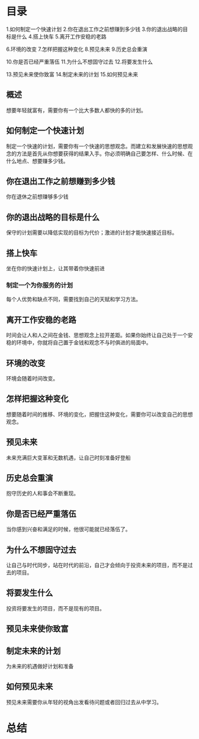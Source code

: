 # 目录
1.如何制定一个快速计划
2.你在退出工作之前想赚到多少钱
3.你的退出战略的目标是什么
4.搭上快车
5.离开工作安稳的老路

6.环境的改变
7.怎样把握这种变化
8.预见未来
9.历史总会重演

10.你是否已经严重落伍
11.为什么不想固守过去
12.将要发生什么

13.预见未来使你致富
14.制定未来的计划
15.如何预见未来

## 概述
  想要年轻就富有，需要你有一个比大多数人都快的多的计划。

## 如何制定一个快速计划
  制定一个快速的计划，需要你有一个快速的思想观念。而建立和发展快速的思想观念的方法是首先从你想要获得的结果入手。你必须明确自己要怎样、什么时候、在什么地点、想要赚多少钱。

## 你在退出工作之前想赚到多少钱
  你在退休之前想赚够多少钱

## 你的退出战略的目标是什么
  保守的计划需要以降低实现的目标为代价；激进的计划才能快速接近目标。

## 搭上快车
  坐在你的快速计划上，让其带着你快速前进

### 制定一个为你服务的计划
  每个人优势和缺点不同，需要找到自己的天赋和学习方法。

## 离开工作安稳的老路
  时间会让人和人之间在金钱、思想观念上拉开差距。如果你始终让自己处于一个安稳的环境中，你就将自己置于金钱和观念不与时俱进的局面中。

## 环境的改变
  环境会随着时间改变。

## 怎样把握这种变化
  想要随着时间的推移、环境的变化，把握住这种变化，需要你可以改变自己的思想观念。

## 预见未来
  未来充满巨大变革和无数机遇，让自己时刻准备好登船

## 历史总会重演
  抱守历史的人和事会不断重现。

## 你是否已经严重落伍
  当你感到兴奋和满足的时候，他很可能就已经落伍了。

## 为什么不想固守过去
  让自己与时代同步，站在时代的前沿，自己才会倾向于投资未来的项目，而不是过去的项目。

## 将要发生什么
  投资将要发生的项目，而不是现有的项目。

## 预见未来使你致富

## 制定未来的计划
  为未来的机遇做好计划和准备

## 如何预见未来
  预见未来需要你从年轻的视角出发看待问题或者回归过去从中学习。

# 总结  
